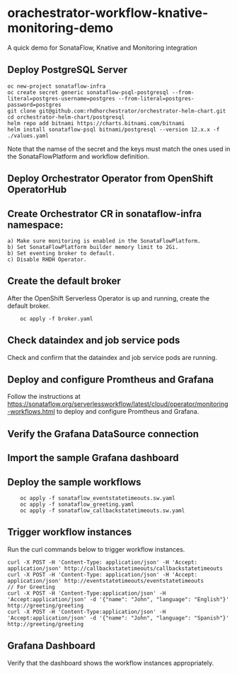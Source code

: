 # orachestrator-workflow-knative-monitoring-demo
A quick demo for SonataFlow, Knative and Monitoring integration

## Deploy PostgreSQL Server 
```
oc new-project sonataflow-infra
oc create secret generic sonataflow-psql-postgresql --from-literal=postgres-username=postgres --from-literal=postgres-password=postgres
git clone git@github.com:rhdhorchestrator/orchestrator-helm-chart.git
cd orchestrator-helm-chart/postgresql
helm repo add bitnami https://charts.bitnami.com/bitnami
helm install sonataflow-psql bitnami/postgresql --version 12.x.x -f ./values.yaml
```
Note that the namse of the secret and the keys must match the ones used in the SonataFlowPlatform and workflow definition.

## Deploy Orchestrator Operator from OpenShift OperatorHub
## Create Orchestrator CR in sonataflow-infra namespace:
    a) Make sure monitoring is enabled in the SonataFlowPlatform.
    b) Set SonataFlowPlatform builder memory limit to 2Gi.
    b) Set eventing broker to default.
    c) Disable RHDH Operator.
## Create the default broker
After the OpenShift Serverless Operator is up and running, create the default broker.
```
    oc apply -f broker.yaml
```
## Check dataindex and job service pods
Check and confirm that the dataindex and job service pods are running.

## Deploy and configure Promtheus and Grafana
Follow the instructions at https://sonataflow.org/serverlessworkflow/latest/cloud/operator/monitoring-workflows.html to deploy and configure Promtheus and Grafana.
## Verify the Grafana DataSource connection
## Import the sample Grafana dashboard
## Deploy the sample workflows
```
    oc apply -f sonataflow_eventstatetimeouts.sw.yaml
    oc apply -f sonataflow_greeting.yaml
    oc apply -f sonataflow_callbackstatetimeouts.sw.yaml
```
## Trigger workflow instances
Run the curl commands below to trigger workflow instances.
```
curl -X POST -H 'Content-Type: application/json' -H 'Accept: application/json' http://callbackstatetimeouts/callbackstatetimeouts
curl -X POST -H 'Content-Type: application/json' -H 'Accept: application/json' http://eventstatetimeouts/eventstatetimeouts
// For Greeting
curl -X POST -H 'Content-Type:application/json' -H 'Accept:application/json' -d '{"name": "John", "language": "English"}'    http://greeting/greeting
curl -X POST -H 'Content-Type:application/json' -H 'Accept:application/json' -d '{"name": "John", "language": "Spanish"}'    http://greeting/greeting
```
## Grafana Dashboard
Verify that the dashboard shows the workflow instances appropriately.

